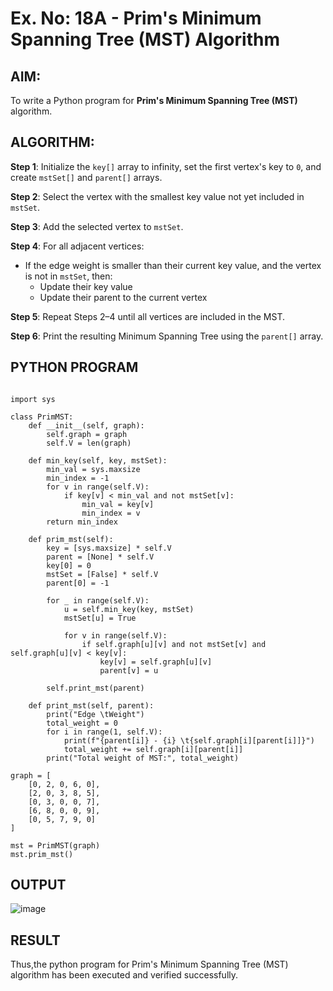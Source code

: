 # Ex. No: 18A - Prim's Minimum Spanning Tree (MST) Algorithm

## AIM:
To write a Python program for **Prim's Minimum Spanning Tree (MST)** algorithm.

## ALGORITHM:

**Step 1**: Initialize the `key[]` array to infinity, set the first vertex's key to `0`, and create `mstSet[]` and `parent[]` arrays.

**Step 2**: Select the vertex with the smallest key value not yet included in `mstSet`.

**Step 3**: Add the selected vertex to `mstSet`.

**Step 4**: For all adjacent vertices:
- If the edge weight is smaller than their current key value, and the vertex is not in `mstSet`, then:
  - Update their key value
  - Update their parent to the current vertex

**Step 5**: Repeat Steps 2–4 until all vertices are included in the MST.

**Step 6**: Print the resulting Minimum Spanning Tree using the `parent[]` array.

## PYTHON PROGRAM

```

import sys

class PrimMST:
    def __init__(self, graph):
        self.graph = graph
        self.V = len(graph)

    def min_key(self, key, mstSet):
        min_val = sys.maxsize
        min_index = -1
        for v in range(self.V):
            if key[v] < min_val and not mstSet[v]:
                min_val = key[v]
                min_index = v
        return min_index

    def prim_mst(self):
        key = [sys.maxsize] * self.V
        parent = [None] * self.V
        key[0] = 0
        mstSet = [False] * self.V
        parent[0] = -1

        for _ in range(self.V):
            u = self.min_key(key, mstSet)
            mstSet[u] = True

            for v in range(self.V):
                if self.graph[u][v] and not mstSet[v] and self.graph[u][v] < key[v]:
                    key[v] = self.graph[u][v]
                    parent[v] = u

        self.print_mst(parent)

    def print_mst(self, parent):
        print("Edge \tWeight")
        total_weight = 0
        for i in range(1, self.V):
            print(f"{parent[i]} - {i} \t{self.graph[i][parent[i]]}")
            total_weight += self.graph[i][parent[i]]
        print("Total weight of MST:", total_weight)

graph = [
    [0, 2, 0, 6, 0],
    [2, 0, 3, 8, 5],
    [0, 3, 0, 0, 7],
    [6, 8, 0, 0, 9],
    [0, 5, 7, 9, 0]
]

mst = PrimMST(graph)
mst.prim_mst()

```

## OUTPUT
![image](https://github.com/user-attachments/assets/1dc66e5f-fff4-4345-b495-475ed417f704)

## RESULT
Thus,the python program for Prim's Minimum Spanning Tree (MST) algorithm has been executed and verified successfully.
